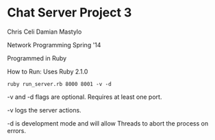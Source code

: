 Chat Server Project 3
=====================

Chris Celi
Damian Mastylo

Network Programming Spring '14

Programmed in Ruby

How to Run:
Uses Ruby 2.1.0
```
ruby run_server.rb 8000 8001 -v -d
```
-v and -d flags are optional. Requires at least one port.

-v logs the server actions.

-d is development mode and will allow Threads to abort the process on errors.